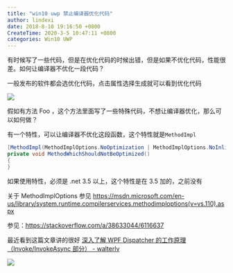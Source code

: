 ```yaml
---
title: "win10 uwp 禁止编译器优化代码"
author: lindexi
date: 2018-8-10 19:16:50 +0800
CreateTime: 2020-3-5 10:47:11 +0800
categories: Win10 UWP
---
```


有时候写了一些代码，但是在优化代码的时候出错，但是如果不优化代码，性能很差。如何让编译器不优化一段代码？

<!--more-->



<!-- csdn -->

一般发布的软件都会选优化代码，点击属性选择生成就可以看到优化代码

![](http://image.acmx.xyz/34fdad35-5dfe-a75b-2b4b-8c5e313038e2%2F201792713825.jpg)

假如有方法 Foo ，这个方法里面写了一些特殊代码，不想让编译器优化，那么可以如何做？

有一个特性，可以让编译器不优化这段函数，这个特性就是`MethodImpl`

```csharp
[MethodImpl(MethodImplOptions.NoOptimization | MethodImplOptions.NoInlining)]
private void MethodWhichShouldNotBeOptimized()
{
}
```

如果使用特性，必须是 .net 3.5 以上，这个特性是在 3.5 加的，之前没有

关于 MethodImplOptions 参见 https://msdn.microsoft.com/en-us/library/system.runtime.compilerservices.methodimploptions(v=vs.110).aspx

参见：https://stackoverflow.com/a/38633044/6116637

最近看到这篇文章讲的很好 [深入了解 WPF Dispatcher 的工作原理（Invoke/InvokeAsync 部分） - walterlv](https://walterlv.github.io/post/dotnet/2017/09/26/dispatcher-invoke-async.html ) 

![](http://image.acmx.xyz/34fdad35-5dfe-a75b-2b4b-8c5e313038e2%2F201792713624.jpg)

